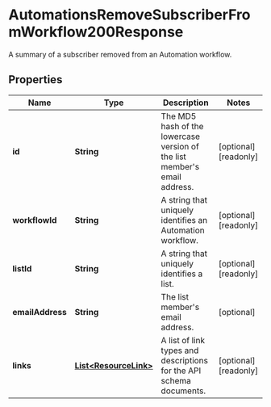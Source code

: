 

# AutomationsRemoveSubscriberFromWorkflow200Response

A summary of a subscriber removed from an Automation workflow.

## Properties

| Name | Type | Description | Notes |
|------------ | ------------- | ------------- | -------------|
|**id** | **String** | The MD5 hash of the lowercase version of the list member&#39;s email address. |  [optional] [readonly] |
|**workflowId** | **String** | A string that uniquely identifies an Automation workflow. |  [optional] [readonly] |
|**listId** | **String** | A string that uniquely identifies a list. |  [optional] [readonly] |
|**emailAddress** | **String** | The list member&#39;s email address. |  [optional] |
|**links** | [**List&lt;ResourceLink&gt;**](ResourceLink.md) | A list of link types and descriptions for the API schema documents. |  [optional] [readonly] |



